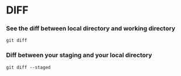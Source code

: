 # DIFF



### See the diff between local directory and working directory

`git diff`


### Diff between your staging and your local directory
`git diff --staged`


